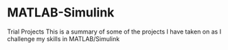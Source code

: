 # MATLAB-Simulink
Trial Projects
This is a summary of some of the projects I have taken on as I challenge my skills in MATLAB/Simulink
